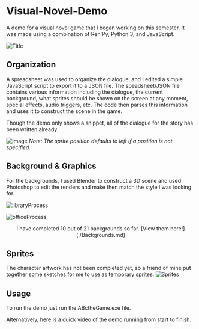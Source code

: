 # Visual-Novel-Demo

A demo for a visual novel game that I began working on this semester. It was made using a combination of Ren'Py, Python 3, and JavaScript.

![Title](https://user-images.githubusercontent.com/42648282/119731367-daa17500-be44-11eb-9760-da4f67bbe856.gif)


## Organization
A spreadsheet was used to organize the dialogue, and I edited a simple JavaScript script to export it to a JSON file. The speadsheet/JSON file contains various information including the dialogue, the current background, what sprites should be shown on the screen at any moment, special effects, audio triggers, etc. The code then parses this information and uses it to construct the scene in the game.

Though the demo only shows a snippet, all of the dialogue for the story has been written already.

![image](https://user-images.githubusercontent.com/42648282/119722007-d58af880-be39-11eb-91ed-8d677e87962e.png)
*Note: The sprite position defaults to left if a position is not specified.*


## Background & Graphics
For the backgrounds, I used Blender to construct a 3D scene and used Photoshop to edit the renders and make then match the style I was looking for.

![libraryProcess](https://user-images.githubusercontent.com/42648282/119730796-23a4f980-be44-11eb-99ed-b1cde455c49e.png)

![officeProcess](https://user-images.githubusercontent.com/42648282/119732167-da55a980-be45-11eb-810b-9d4a647148ff.png)

<p align="center">
I have completed 10 out of 21 backgrounds so far. [View them here!](./Backgrounds.md)

</p>


## Sprites
The character artwork has not been completed yet, so a friend of mine put together some sketches for me to use as temporary sprites.
![Sprites](https://user-images.githubusercontent.com/42648282/119733658-d6c32200-be47-11eb-9815-6cfa03decf16.gif)


## Usage
To run the demo just run the ABctheGame.exe file.

Alternatively, here is a quick video of the demo running from start to finish.


